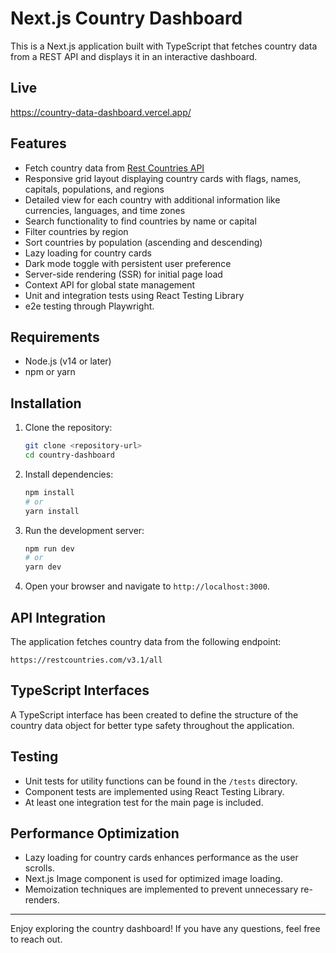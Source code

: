 # Next.js Country Dashboard

This is a Next.js application built with TypeScript that fetches country data from a REST API and displays it in an interactive dashboard.

## Live 
https://country-data-dashboard.vercel.app/

## Features

- Fetch country data from [Rest Countries API](https://restcountries.com/v3.1/all)
- Responsive grid layout displaying country cards with flags, names, capitals, populations, and regions
- Detailed view for each country with additional information like currencies, languages, and time zones
- Search functionality to find countries by name or capital
- Filter countries by region
- Sort countries by population (ascending and descending)
- Lazy loading for country cards
- Dark mode toggle with persistent user preference
- Server-side rendering (SSR) for initial page load
- Context API for global state management
- Unit and integration tests using React Testing Library
- e2e testing through Playwright.

## Requirements

- Node.js (v14 or later)
- npm or yarn

## Installation

1. Clone the repository:
   ```bash
   git clone <repository-url>
   cd country-dashboard
   ```

2. Install dependencies:
   ```bash
   npm install
   # or
   yarn install
   ```

3. Run the development server:
   ```bash
   npm run dev
   # or
   yarn dev
   ```

4. Open your browser and navigate to `http://localhost:3000`.

## API Integration

The application fetches country data from the following endpoint:
```
https://restcountries.com/v3.1/all
```

## TypeScript Interfaces

A TypeScript interface has been created to define the structure of the country data object for better type safety throughout the application.

## Testing

- Unit tests for utility functions can be found in the `/tests` directory.
- Component tests are implemented using React Testing Library.
- At least one integration test for the main page is included.

## Performance Optimization

- Lazy loading for country cards enhances performance as the user scrolls.
- Next.js Image component is used for optimized image loading.
- Memoization techniques are implemented to prevent unnecessary re-renders.

---

Enjoy exploring the country dashboard! If you have any questions, feel free to reach out.
